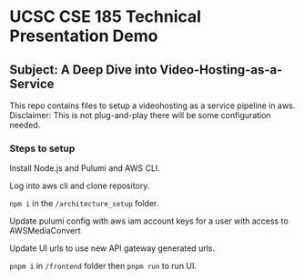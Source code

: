 # UCSC CSE 185 Technical Presentation Demo

## Subject: A Deep Dive into Video-Hosting-as-a-Service

This repo contains files to setup a videohosting as a service pipeline in aws. Disclaimer: This is not plug-and-play there will be some configuration needed.

### Steps to setup

Install Node.js and Pulumi and AWS CLI.

Log into aws cli and clone repository.

`npm i` in the `/architecture_setup` folder.

Update pulumi config with aws iam account keys for a user with access to AWSMediaConvert

Update UI urls to use new API gateway generated urls.

`pnpm i` in `/frontend` folder then `pnpm run` to run UI.
